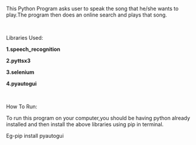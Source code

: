 This Python Program asks user to speak the song that he/she wants to play.The program then
does an online search and plays that song.

 

Libraries
Used:

**1.speech_recognition**

**2.pyttsx3**

**3.selenium**

**4.pyautogui**

 

How To Run:

To run this
program on your computer,you should be having python already installed and then
install the above libraries using pip in terminal.

Eg-pip
install pyautogui

 
